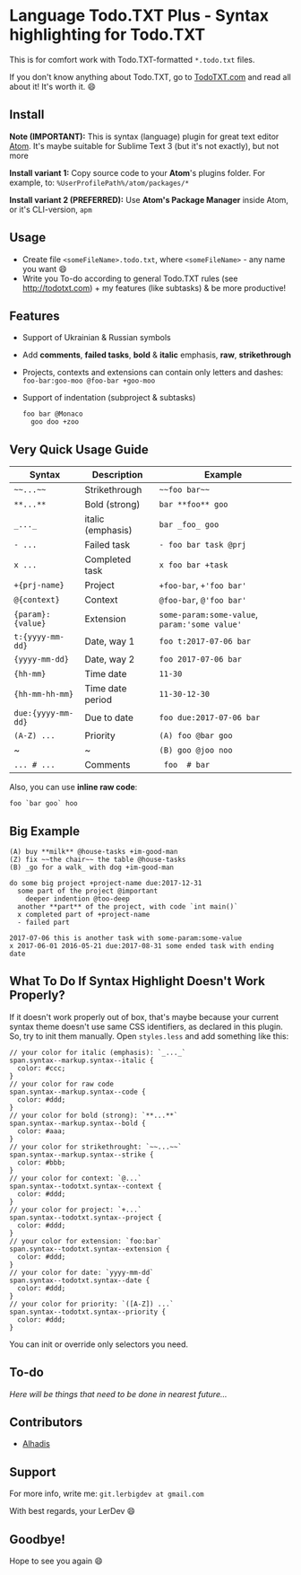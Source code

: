 # Language Todo.TXT Plus - Syntax highlighting for Todo.TXT

This is for comfort work with Todo.TXT-formatted `*.todo.txt` files.

If you don't know anything about Todo.TXT, go to [TodoTXT.com](http://todotxt.com) and read all about it! It's worth it. :smile:



## Install

**Note (IMPORTANT):** This is syntax (language) plugin for great text editor [Atom](http://atom.io). It's maybe suitable for Sublime Text 3 (but it's not exactly), but not more

**Install variant 1:** Copy source code to your **Atom**'s plugins folder. For example, to: `%UserProfilePath%/atom/packages/*`

**Install variant 2 (PREFERRED):** Use **Atom's Package Manager** inside Atom, or it's CLI-version, `apm`



## Usage

- Create file `<someFileName>.todo.txt`, where `<someFileName>` - any name you want :smile:
- Write you To-do according to general Todo.TXT rules (see http://todotxt.com) + my features (like subtasks) & be more productive!



## Features

- Support of Ukrainian & Russian symbols
- Add **comments**, **failed tasks**, **bold** & **italic** emphasis, **raw**, **strikethrough**
- Projects, contexts and extensions can contain only letters and dashes: `foo-bar:goo-moo @foo-bar +goo-moo`
- Support of indentation (subproject & subtasks)

  ```TodoTXT
  foo bar @Monaco
    goo doo +zoo
  ```


## Very Quick Usage Guide

Syntax        | Description     | Example
---           | ---             | ---
`~~...~~`     | Strikethrough   | `~~foo bar~~`
`**...**`     | Bold (strong)   | `bar **foo** goo`
`_..._`       | italic (emphasis) | `bar _foo_ goo`
`- ...`       | Failed task     | `- foo bar task @prj`
`x ...`       | Completed task  | `x foo bar +task`
`+{prj-name}` | Project         | `+foo-bar`, `+'foo bar'`
`@{context}`  | Context         | `@foo-bar`, `@'foo bar'`
`{param}:{value}` | Extension   | `some-param:some-value`, `param:'some value'`
`t:{yyyy-mm-dd}` | Date, way 1  | `foo t:2017-07-06 bar` 
`{yyyy-mm-dd}` | Date, way 2    | `foo 2017-07-06 bar`
`{hh-mm}`     | Time date       | `11-30`
`{hh-mm-hh-mm}` | Time date period | `11-30-12-30`
`due:{yyyy-mm-dd}` | Due to date | `foo due:2017-07-06 bar`
`(A-Z) ...`   | Priority        | `(A) foo @bar goo` 
~             | ~               | `(B) goo @joo noo`
`... # ...`   | Comments        | ` foo  # bar`

Also, you can use **inline raw code**:

```
foo `bar goo` hoo
```



## Big Example

```TodoTXT
(A) buy **milk** @house-tasks +im-good-man
(Z) fix ~~the chair~~ the table @house-tasks
(B) _go for a walk_ with dog +im-good-man

do some big project +project-name due:2017-12-31
  some part of the project @important
    deeper indention @too-deep
  another **part** of the project, with code `int main()`
  x completed part of +project-name
  - failed part
  
2017-07-06 this is another task with some-param:some-value
x 2017-06-01 2016-05-21 due:2017-08-31 some ended task with ending date
```



## What To Do If Syntax Highlight Doesn't Work Properly?

If it doesn't work properly out of box, that's maybe because your current syntax theme doesn't use same CSS identifiers, as declared in this plugin. So, try to init them manually. Open `styles.less` and add something like this:

```less
// your color for italic (emphasis): `_..._`
span.syntax--markup.syntax--italic {
  color: #ccc;
}
// your color for raw code
span.syntax--markup.syntax--code {
  color: #ddd;
}
// your color for bold (strong): `**...**`
span.syntax--markup.syntax--bold {
  color: #aaa;
}
// your color for strikethrought: `~~...~~`
span.syntax--markup.syntax--strike {
  color: #bbb;
}
// your color for context: `@...`
span.syntax--todotxt.syntax--context {
  color: #ddd;
}
// your color for project: `+...`
span.syntax--todotxt.syntax--project {
  color: #ddd;
}
// your color for extension: `foo:bar`
span.syntax--todotxt.syntax--extension {
  color: #ddd;
}
// your color for date: `yyyy-mm-dd`
span.syntax--todotxt.syntax--date {
  color: #ddd;
}
// your color for priority: `([A-Z]) ...`
span.syntax--todotxt.syntax--priority {
  color: #ddd;
}
```

You can init or override only selectors you need.



## To-do

_Here will be things that need to be done in nearest future..._



## Contributors

- [Alhadis](https://github.com/Alhadis)



## Support

For more info, write me: `git.lerbigdev at gmail.com`

With best regards, your LerDev :smile:



## Goodbye!

Hope to see you again :smile: